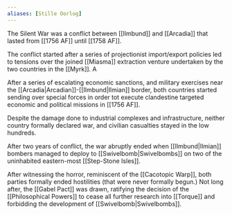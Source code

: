 ```yaml
---
aliases: [Stille Oorlog]
---
```

The Silent War was a conflict between [[Ilmbund]] and [[Arcadia]] that lasted from [[1756 AF]] until [[1758 AF]].

The conflict started after a series of projectionist import/export policies led to tensions over the joined [[Miasma]] extraction venture undertaken by the two countries in the [[Myrk]]. A

After a series of escalating economic sanctions, and military exercises near the [[Arcadia|Arcadian]]-[[Ilmbund|Ilmian]] border, both countries started sending over special forces in order tot execute clandestine targeted economic and political missions in [[1756 AF]].

Despite the damage done to industrial complexes and infrastructure, neither country formally declared war, and civilian casualties stayed in the low hundreds.

After two years of conflict, the war abruptly ended when [[Ilmbund|Ilmian]] bombers managed to deploy to [[Swivelbomb|Swivelbombs]] on two of the uninhabited eastern-most [[Step-Stone Isles]]. 

After witnessing the horror, reminiscent of the [[Cacotopic Warp]], both parties formally ended hostilities (that were never formally begun.) Not long after, the [[Gabel Pact]] was drawn, ratifying the decision of the [[Philosophical Powers]] to cease all further research into [[Torque]] and forbidding the development of [[Swivelbomb|Swivelbombs]].
